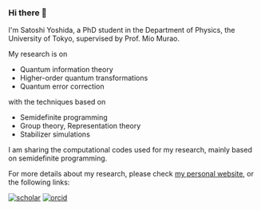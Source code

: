 ### Hi there 👋

I'm Satoshi Yoshida, a PhD student in the Department of Physics, the University of Tokyo, supervised by Prof. Mio Murao.

My research is on
- Quantum information theory
- Higher-order quantum transformations
- Quantum error correction

with the techniques based on
- Semidefinite programming
- Group theory, Representation theory
- Stabilizer simulations

I am sharing the computational codes used for my research, mainly based on semidefinite programming.

For more details about my research, please check [my personal website](https://sy3104.github.io/), or the following links:

[![scholar](https://img.shields.io/badge/Satoshi%20Yoshida-4c4c4c?logo=googlescholar&logoColor=ffffff&label=Google%20Scholar&labelColor=blue)](https://scholar.google.com/citations?user=RALQ65cAAAAJ)
[![orcid](https://img.shields.io/badge/Satoshi%20Yoshida-4c4c4c?logo=orcid&logoColor=ffffff&label=ORCID&labelColor=green)](https://orcid.org/0000-0002-0521-5209)

